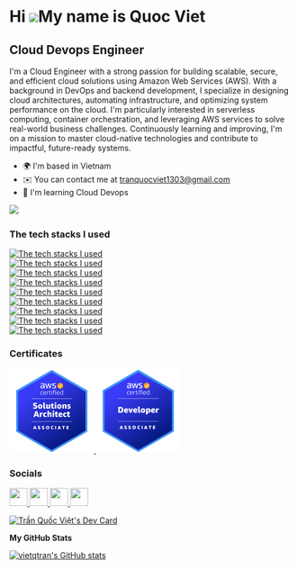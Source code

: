 Hi ![](https://user-images.githubusercontent.com/18350557/176309783-0785949b-9127-417c-8b55-ab5a4333674e.gif)My name is Quoc Viet
======================================================================================================================================

Cloud Devops Engineer
-----------------

I'm a Cloud Engineer with a strong passion for building scalable, secure, and efficient cloud solutions using Amazon Web Services (AWS). With a background in DevOps and backend development, I specialize in designing cloud architectures, automating infrastructure, and optimizing system performance on the cloud. I'm particularly interested in serverless computing, container orchestration, and leveraging AWS services to solve real-world business challenges. Continuously learning and improving, I'm on a mission to master cloud-native technologies and contribute to impactful, future-ready systems.
* 🌍  I'm based in Vietnam
* ✉️  You can contact me at [tranquocviet1303@gmail.com](mailto:tranquocviet1303@gmail.com)
* 🧠  I'm learning Cloud Devops

<a href="https://www.github.com/vietqtran" target="_blank" rel="noreferrer"><img
src="https://img.shields.io/github/followers/vietqtran?logo=github&style=for-the-badge&color=0891b2&labelColor=1c1917" /></a>
### The tech stacks I used

[![The tech stacks I used](https://skillicons.dev/icons?i=js,ts,go,java,bash,regex)](https://skillicons.dev)
<br/>
[![The tech stacks I used](https://skillicons.dev/icons?i=nextjs,redux,react,cypress,nuxtjs,pinia,vue,tailwind,html)](https://skillicons.dev)
<br/>
[![The tech stacks I used](https://skillicons.dev/icons?i=nodejs,express,nestjs,spring)](https://skillicons.dev)
<br/>
[![The tech stacks I used](https://skillicons.dev/icons?i=ansible,terraform)](https://skillicons.dev)
<br/>
[![The tech stacks I used](https://skillicons.dev/icons?i=aws)](https://skillicons.dev)
<br/>
[![The tech stacks I used](https://skillicons.dev/icons?i=docker,kubernetes,nginx)](https://skillicons.dev)
<br/>
[![The tech stacks I used](https://skillicons.dev/icons?i=git,github,gitlab,jenkins,grafana,prometheus,figma,postman,rabbitmq,kafka,vim)](https://skillicons.dev)
<br/>
[![The tech stacks I used](https://skillicons.dev/icons?i=mongodb,mysql,postgres,supabase)](https://skillicons.dev)
<br/>
[![The tech stacks I used](https://skillicons.dev/icons?i=linux,ubuntu)](https://skillicons.dev)

### Certificates
<a href="https://www.credly.com/badges/affc2752-1fcc-4f3e-b7f1-93efa9581559/public_url" target="_blank">
<img src="./aws-saa.png" alt="cert" style="width: 150px;" />
 </a>
 <a href="https://www.credly.com/badges/52e9cd43-4b0e-4989-adfd-0744d283c141/public_url" target="_blank">
<img src="./aws-dva.png" style="width: 150px;" alt="cert" />
 </a>

### Socials

<p align="left"> <a href="https://www.facebook.com/khong.phai.quoc.viet" target="_blank" rel="noreferrer"> <picture> <source media="(prefers-color-scheme: dark)" srcset="https://raw.githubusercontent.com/danielcranney/readme-generator/main/public/icons/socials/facebook-dark.svg" /> <source media="(prefers-color-scheme: light)" srcset="https://raw.githubusercontent.com/danielcranney/readme-generator/main/public/icons/socials/facebook.svg" /> <img src="https://raw.githubusercontent.com/danielcranney/readme-generator/main/public/icons/socials/facebook.svg" width="32" height="32" /> </picture> </a> <a href="https://www.github.com/vietqtran" target="_blank" rel="noreferrer"> <picture> <source media="(prefers-color-scheme: dark)" srcset="https://raw.githubusercontent.com/danielcranney/readme-generator/main/public/icons/socials/github-dark.svg" /> <source media="(prefers-color-scheme: light)" srcset="https://raw.githubusercontent.com/danielcranney/readme-generator/main/public/icons/socials/github.svg" /> <img src="https://raw.githubusercontent.com/danielcranney/readme-generator/main/public/icons/socials/github.svg" width="32" height="32" /> </picture> </a> <a href="https://www.linkedin.com/in/vietqtran1303" target="_blank" rel="noreferrer"> <picture> <source media="(prefers-color-scheme: dark)" srcset="https://raw.githubusercontent.com/danielcranney/readme-generator/main/public/icons/socials/linkedin-dark.svg" /> <source media="(prefers-color-scheme: light)" srcset="https://raw.githubusercontent.com/danielcranney/readme-generator/main/public/icons/socials/linkedin.svg" /> <img src="https://raw.githubusercontent.com/danielcranney/readme-generator/main/public/icons/socials/linkedin.svg" width="32" height="32" /> </picture> </a> <a href="https://www.threads.net/@vietq.tran" target="_blank" rel="noreferrer"> <picture> <source media="(prefers-color-scheme: dark)" srcset="https://raw.githubusercontent.com/danielcranney/readme-generator/main/public/icons/socials/threads-dark.svg" /> <source media="(prefers-color-scheme: light)" srcset="https://raw.githubusercontent.com/danielcranney/readme-generator/main/public/icons/socials/threads.svg" /> <img src="https://raw.githubusercontent.com/danielcranney/readme-generator/main/public/icons/socials/threads.svg" width="32" height="32" /> </picture> </a></p>
<a href="https://app.daily.dev/vietqtran"><img src="https://api.daily.dev/devcards/v2/aJ45DBSq31z0XmEdEi4s4.png?r=0oi" width="356" alt="Trần Quốc Việt's Dev Card"/></a>

<b>My GitHub Stats</b>

<a href="http://www.github.com/vietqtran"><img src="https://github-readme-stats.vercel.app/api?username=vietqtran&show_icons=true&hide=&count_private=true&title_color=0891b2&text_color=ffffff&icon_color=0891b2&bg_color=1c1917&hide_border=true&show_icons=true" alt="vietqtran's GitHub stats" /></a><br/>


